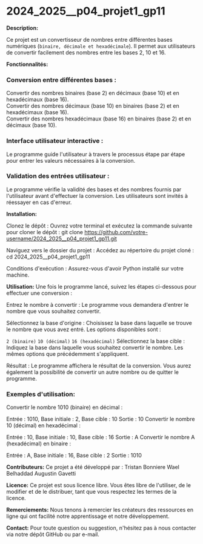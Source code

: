 # 2024_2025__p04_projet1_gp11
**Description:**

Ce projet est un convertisseur de nombres entre différentes bases numériques (``binaire, décimale et hexadécimale``). Il permet aux utilisateurs de convertir facilement des nombres entre les bases 2, 10 et 16.


**Fonctionnalités:**


### Conversion entre différentes bases :

Convertir des nombres binaires (base 2) en décimaux (base 10) et en hexadécimaux (base 16).  
Convertir des nombres décimaux (base 10) en binaires (base 2) et en hexadécimaux (base 16).  
Convertir des nombres hexadécimaux (base 16) en binaires (base 2) et en décimaux (base 10).  

### Interface utilisateur interactive :

Le programme guide l'utilisateur à travers le processus étape par étape pour entrer les valeurs nécessaires à la conversion.


### Validation des entrées utilisateur :

Le programme vérifie la validité des bases et des nombres fournis par l'utilisateur avant d'effectuer la conversion.
Les utilisateurs sont invités à réessayer en cas d'erreur.


**Installation:**

Clonez le dépôt : Ouvrez votre terminal et exécutez la commande suivante pour cloner le dépôt :
git clone https://github.com/votre-username/2024_2025__p04_projet1_gp11.git


Naviguez vers le dossier du projet : Accédez au répertoire du projet cloné :
cd 2024_2025__p04_projet1_gp11


Conditions d'exécution : Assurez-vous d'avoir Python installé sur votre machine.

**Utilisation:**
Une fois le programme lancé, suivez les étapes ci-dessous pour effectuer une conversion :

Entrez le nombre à convertir : Le programme vous demandera d'entrer le nombre que vous souhaitez convertir.

Sélectionnez la base d'origine : Choisissez la base dans laquelle se trouve le nombre que vous avez entré. Les options disponibles sont :

``2 (binaire)``
``10 (décimal)``
``16 (hexadécimal)``
Sélectionnez la base cible : Indiquez la base dans laquelle vous souhaitez convertir le nombre. Les mêmes options que précédemment s'appliquent.

Résultat : Le programme affichera le résultat de la conversion. Vous aurez également la possibilité de convertir un autre nombre ou de quitter le programme.

### Exemples d'utilisation:

Convertir le nombre 1010 (binaire) en décimal :

Entrée : 1010, Base initiale : 2, Base cible : 10
Sortie : 10
Convertir le nombre 10 (décimal) en hexadécimal :

Entrée : 10, Base initiale : 10, Base cible : 16
Sortie : A
Convertir le nombre A (hexadécimal) en binaire :

Entrée : A, Base initiale : 16, Base cible : 2
Sortie : 1010


**Contributeurs:**
Ce projet a été développé par :
Tristan Bonniere
Wael Belhaddad
Augustin Gavetti


**Licence:**
Ce projet est sous licence libre. Vous êtes libre de l'utiliser, de le modifier et de le distribuer, tant que vous respectez les termes de la licence.

**Remerciements:**
Nous tenons à remercier les créateurs des ressources en ligne qui ont facilité notre apprentissage et notre développement.

**Contact:**
Pour toute question ou suggestion, n'hésitez pas à nous contacter via notre dépôt GitHub ou par e-mail.
